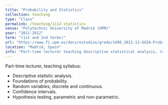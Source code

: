 ```yaml
---
title: "Probability and Statistics"
collection: teaching
type: "Class"
permalink: /teaching/1112-statistics
venue: "Polytechnic University of Madrid (UPM)"
year: "2011-2012"
term: "(1st and 2nd terms)"
url: "https://www.fi.upm.es/docs/estudios/grado/1499_2012-13-GUIA-Probabilidades%20y%20Estadistica%20I_1ersemestre.pdf"
location: "Madrid, Spain"
info: "Part-time lecturer teaching descriptive statistical analysis, random variables, confidence intervals and hypothesis testing."
---
```


Part-time lecturer, teaching syllabus:

* Descriptive statistic analysis.
* Foundations of probability.
* Random variables, discrete and continuous.
* Confidence intervals.
* Hypothesis testing, parametric and non-parametric.
